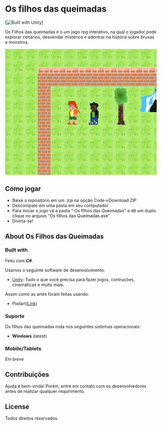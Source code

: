 Os filhos das queimadas
======

 [![Built with Unity](https://unity.com/pt)]

Os Filhos das queimadas é o um jogo rpg interativo, na qual o jogador pode explorar cenários, desvendar mistérios e adentrar na história sobre bruxas e monstros.  

<img
  src="https://github.com/Joana-Martins/FilhoDasQueimadas/blob/main/imagens/captura.PNG"
  title="janela do jogo"
  width="500">

## Como jogar
* Baixe o repositório em um .zip na opção Code->Download ZIP
* Descompate em uma pasta em seu computador
* Para iniciar o jogo vá a pasta " Os filhos das Queimadas" e dê um duplo clique no arquivo "Os filhos das Queimadas.exe"
* Divirta-se!

## About Os Filhos das Queimadas

### Built with

Feito com **C#**.

Usamos o seguinte software de desenvolvimento:
* [Unity](https://unity.com/pt): Tudo o que você precisa para fazer jogos, contruções, cinemáticas e muito mais. 

Assim como as artes foram feitas usando:
* Pixilart([Link](https://www.pixilart.com))

### Suporte 

Os filhos das queimadas roda nos seguintes sistemas operacionais:
* **Windows** (latest)

### Mobile/Tablets
*Em breve*

## Contribuições

Ajuda é bem-vinda! Porém, entre em contato com os desenvolvedores antes de realizar qualquer requirimento. 

## License

Todos direitos reservados. 

